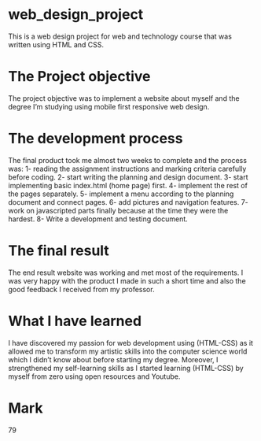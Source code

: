 # web_design_project
This is a web design project for web and technology course that was written using HTML and CSS.
# The Project objective
The project objective was to implement a website about myself and the degree I’m studying using mobile first responsive web design.		
# The development process
The final product took me almost two weeks to complete and the process was:
1- reading the assignment instructions and marking criteria carefully before coding.
2- start writing the planning and design document.
3- start implementing basic index.html (home page) first.
4- implement the rest of the pages separately.
5- implement a menu according to the planning document and connect pages.
6- add pictures and navigation features.
7- work on javascripted parts finally because at the time they were the hardest.
8- Write a development and testing document.
# The final result
The end result website was working and met most of the requirements. I was very happy with the product I made in such a short time and also the good feedback I received from my professor. 
# What I have learned
I have discovered my passion for web development using (HTML-CSS) as it allowed me to transform my artistic skills into the computer science world which I didn’t know about before starting my degree. Moreover, I strengthened my self-learning skills as I started learning (HTML-CSS) by myself from zero using open resources and Youtube.
# Mark
79
